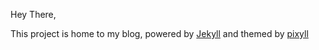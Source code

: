 Hey There,

This project is home to my blog, powered by [Jekyll](https://jekyllrb.com/) and themed by [pixyll](http://www.pixyll.com)